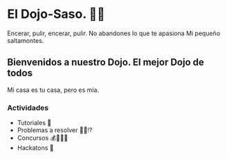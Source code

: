 # El Dojo-Saso. 🥷🏼
Encerar, pulir, encerar, pulir. No abandones lo que te apasiona Mi pequeño saltamontes.

## Bienvenidos a nuestro Dojo. El mejor Dojo de todos
Mi casa es tu casa, pero es mía.

### Actividades
- Tutoriales 📘
- Problemas a resolver 🙋🏼⁉️ 
- Concursos 💰🧑🏽‍💻
- Hackatons 🚀

